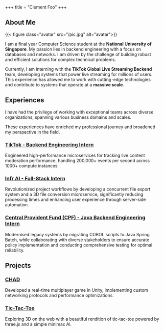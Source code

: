 +++
title = "Clement Foo"
+++

## About Me

{{< figure class="avatar" src="/pic.jpg" alt="avatar">}}

I am a final year Computer Science student at the **National University of Singapore**.  My passion lies in backend engineering with a focus on databases and networks. I am driven by the challenge of building robust and efficient solutions for complex technical problems.

Currently, I am interning with the **TikTok Global Live Streaming Backend** team, developing systems that power live streaming for millions of users. This experience has allowed me to work with cutting-edge technologies and contribute to systems that operate at a **massive scale**.

## Experiences

I have had the privilege of working with exceptional teams across diverse organizations, spanning various business domains and scales.

These experiences have enriched my professional journey and broadened my perspective in the field.

### [TikTok - Backend Engineering Intern](https://developers.tiktok.com/)

Engineered high-performance microservices for tracking live content moderation performance, handling 200,000+ events per second across 1000+ compute instances.

### [Infr AI - Full-Stack Intern](https://infr.ai/)

Revolutionized project workflows by developing a concurrent file export system and a 3D file conversion microservice, significantly reducing processing times and enhancing user experience through server-side automation.

### [Central Provident Fund (CPF) - Java Backend Engineering Intern](https://www.cpf.gov.sg/member/who-we-are)

Modernised legacy systems by migrating COBOL scripts to Java Spring Batch, while collaborating with diverse stakeholders to ensure accurate policy implementation and conducting comprehensive testing for optimal reliability.

## Projects

### [CHAD](https://github.com/CFSY/CHAD)

Developed a real-time multiplayer game in Unity, implementing custom networking protocols and performance optimizations.

### [Tic-Tac-Toe](https://threejs-tictactoe.vercel.app)

Exploring 3D on the web with a beautiful rendition of tic-tac-toe powered by three.js and a simple minimax AI.

